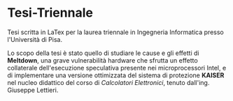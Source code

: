 # Tesi-Triennale
 
Tesi scritta in LaTex per la laurea triennale in Ingegneria Informatica presso l'Università di Pisa.

Lo scopo della tesi è stato quello di studiare le cause e gli effetti di **Meltdown**, una grave vulnerabilità hardware che sfrutta un effetto collaterale dell'esecuzione speculativa presente nei microprocessori Intel, e di implementare una versione ottimizzata del sistema di protezione **KAISER** nel nucleo didattico del corso di *Calcolatori Elettronici*, tenuto dall'ing. Giuseppe Lettieri.
